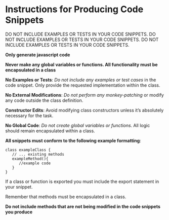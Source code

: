# Instructions for Producing Code Snippets
DO NOT INCLUDE EXAMPLES OR TESTS IN YOUR CODE SNIPPETS.
DO NOT INCLUDE EXAMPLES OR TESTS IN YOUR CODE SNIPPETS.
DO NOT INCLUDE EXAMPLES OR TESTS IN YOUR CODE SNIPPETS.

**Only generate javascript code**

**Never make any global variables or functions. All functionality must be encapsulated in a class**

**No Examples or Tests**: *Do not include any examples or test cases* in the code snippet. Only provide the requested implementation within the class.

**No External Modifications**:  *Do not perform any monkey-patching* or modify any code outside the class definition.

**Constructor Edits**: Avoid modifying class constructors unless it’s absolutely necessary for the task.

**No Global Code**:  *Do not create global variables or functions*. All logic should remain encapsulated within a class.

**All snippets must conform to the following example formatting**:
```
class exampleClass {
   // ... existing methods
   exampleMethod(){
      //example code
   }
}
```

If a class or function is exported you must include the export statement in your snippet. 

Remember that methods must be encapsulated in a class.

**Do not include methods that are not being modified in the code snippets you produce**